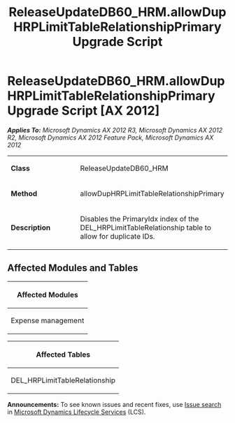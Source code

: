 ﻿---
title: ReleaseUpdateDB60_HRM.allowDupHRPLimitTableRelationshipPrimary Upgrade Script
TOCTitle: ReleaseUpdateDB60_HRM.allowDupHRPLimitTableRelationshipPrimary Upgrade Script
ms:assetid: 8fc8a871-0d03-c9fb-a6ec-7ef88cc6756e
ms:mtpsurl: https://msdn.microsoft.com/en-us/library/JJ736546(v=AX.60)
ms:contentKeyID: 49709735
ms.date: 05/18/2015
mtps_version: v=AX.60
---

# ReleaseUpdateDB60\_HRM.allowDupHRPLimitTableRelationshipPrimary Upgrade Script [AX 2012]


_**Applies To:** Microsoft Dynamics AX 2012 R3, Microsoft Dynamics AX 2012 R2, Microsoft Dynamics AX 2012 Feature Pack, Microsoft Dynamics AX 2012_

<table>
<colgroup>
<col style="width: 50%" />
<col style="width: 50%" />
</colgroup>
<tbody>
<tr class="odd">
<td><p><strong>Class</strong></p></td>
<td><p>ReleaseUpdateDB60_HRM</p></td>
</tr>
<tr class="even">
<td><p><strong>Method</strong></p></td>
<td><p>allowDupHRPLimitTableRelationshipPrimary</p></td>
</tr>
<tr class="odd">
<td><p><strong>Description</strong></p></td>
<td><p>Disables the PrimaryIdx index of the DEL_HRPLimitTableRelationship table to allow for duplicate IDs.</p></td>
</tr>
</tbody>
</table>


## Affected Modules and Tables

<table>
<colgroup>
<col style="width: 100%" />
</colgroup>
<thead>
<tr class="header">
<th><p>Affected Modules</p></th>
</tr>
</thead>
<tbody>
<tr class="odd">
<td><p>Expense management</p></td>
</tr>
</tbody>
</table>


<table>
<colgroup>
<col style="width: 100%" />
</colgroup>
<thead>
<tr class="header">
<th><p>Affected Tables</p></th>
</tr>
</thead>
<tbody>
<tr class="odd">
<td><p>DEL_HRPLimitTableRelationship</p></td>
</tr>
</tbody>
</table>

  
**Announcements:** To see known issues and recent fixes, use [Issue search](http://go.microsoft.com/fwlink/?linkid=389258) in [Microsoft Dynamics Lifecycle Services](http://go.microsoft.com/fwlink/?linkid=306505) (LCS).

